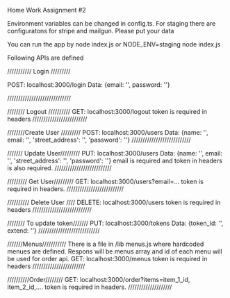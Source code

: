 Home Work Assignment #2

Environment variables can be changed in config.ts.
For staging there are configuratons for stripe and mailgun. Please put your data

You can run the app by node index.js or NODE_ENV=staging node index.js

Following APIs are defined

/////////// Login /////////

POST: localhost:3000/login 
Data: {email: '', password: ''}

/////////////////////////////

//////// Logout //////////
GET: localhost:3000/logout
token is required in headers
/////////////////////////

////////Create User /////////
POST: localhost:3000/users
Data: {name: '', email: '', 'street_address': '', 'password': ''}
///////////////////////////

/////// Update User/////////
PUT: localhost:3000/users
Data: {name: '', email: '', 'street_address': '', 'password': ''}
email is required and token in headers is also required.
//////////////////////////

///////// Get User/////////
GET: localhost:3000/users?email=...
token is required in headers.
//////////////////////////

////////// Delete User ////
DELETE: localhost:3000/users
token is required in headers
///////////////////////////

//////// To update token///////
PUT: localhost:3000/tokens
Data: {token_id: '', extend: ''}
////////////////////////////

///////Menus///////////
There is a file in /lib menus.js where hardcoded menues are defined. Respons will be menus array and id of each menu will be used for order api.
GET: localhost:3000/menus
token is required in headers
////////////////////////

//////////Order////////
GET: localhost:3000/order?items=item_1_id, item_2_id,....
token is required in headers.
////////////////////



